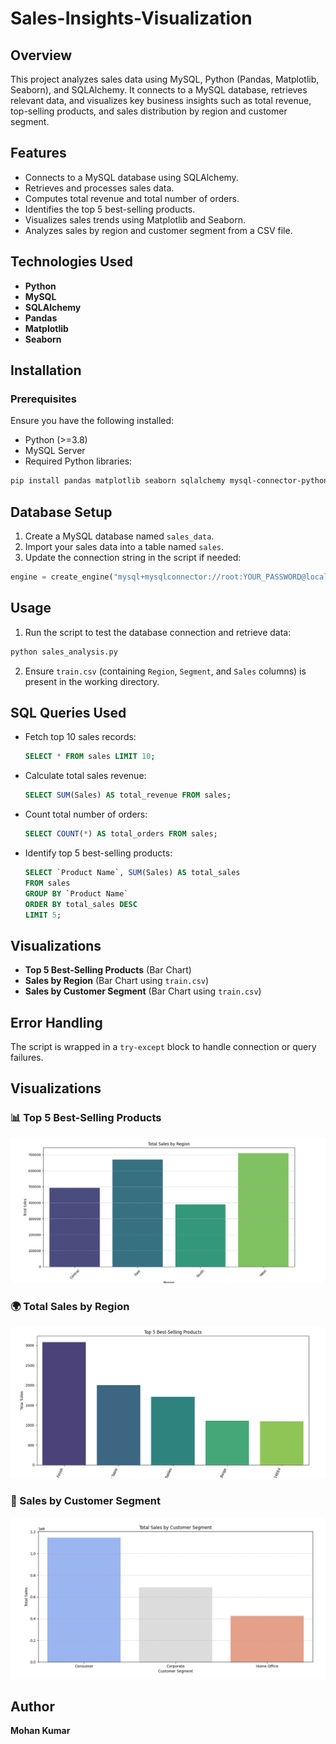 # Sales-Insights-Visualization


## Overview
This project analyzes sales data using MySQL, Python (Pandas, Matplotlib, Seaborn), and SQLAlchemy. It connects to a MySQL database, retrieves relevant data, and visualizes key business insights such as total revenue, top-selling products, and sales distribution by region and customer segment.

## Features
- Connects to a MySQL database using SQLAlchemy.
- Retrieves and processes sales data.
- Computes total revenue and total number of orders.
- Identifies the top 5 best-selling products.
- Visualizes sales trends using Matplotlib and Seaborn.
- Analyzes sales by region and customer segment from a CSV file.

## Technologies Used
- **Python**
- **MySQL**
- **SQLAlchemy**
- **Pandas**
- **Matplotlib**
- **Seaborn**

## Installation
### Prerequisites
Ensure you have the following installed:
- Python (>=3.8)
- MySQL Server
- Required Python libraries:

```sh
pip install pandas matplotlib seaborn sqlalchemy mysql-connector-python
```

## Database Setup
1. Create a MySQL database named `sales_data`.
2. Import your sales data into a table named `sales`.
3. Update the connection string in the script if needed:

```python
engine = create_engine("mysql+mysqlconnector://root:YOUR_PASSWORD@localhost/sales_data")
```

## Usage
1. Run the script to test the database connection and retrieve data:

```sh
python sales_analysis.py
```

2. Ensure `train.csv` (containing `Region`, `Segment`, and `Sales` columns) is present in the working directory.

## SQL Queries Used
- Fetch top 10 sales records:
  ```sql
  SELECT * FROM sales LIMIT 10;
  ```
- Calculate total sales revenue:
  ```sql
  SELECT SUM(Sales) AS total_revenue FROM sales;
  ```
- Count total number of orders:
  ```sql
  SELECT COUNT(*) AS total_orders FROM sales;
  ```
- Identify top 5 best-selling products:
  ```sql
  SELECT `Product Name`, SUM(Sales) AS total_sales
  FROM sales
  GROUP BY `Product Name`
  ORDER BY total_sales DESC
  LIMIT 5;
  ```

## Visualizations
- **Top 5 Best-Selling Products** (Bar Chart)
- **Sales by Region** (Bar Chart using `train.csv`)
- **Sales by Customer Segment** (Bar Chart using `train.csv`)

## Error Handling
The script is wrapped in a `try-except` block to handle connection or query failures.

## Visualizations

### 📊 Top 5 Best-Selling Products
![Top 5 Best-Selling Products](https://raw.githubusercontent.com/mohan10jaiswal/Sales-Insights-Visualization/main/Output/OP1.png)

### 🌍 Total Sales by Region
![Total Sales by Region](https://raw.githubusercontent.com/mohan10jaiswal/Sales-Insights-Visualization/main/Output/OP2.png)

### 👥 Sales by Customer Segment
![Sales by Customer Segment](https://raw.githubusercontent.com/mohan10jaiswal/Sales-Insights-Visualization/main/Output/OP3.png)



## Author
**Mohan Kumar**

